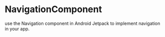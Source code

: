 # NavigationComponent
 use the Navigation component in Android Jetpack to implement navigation in your app.
